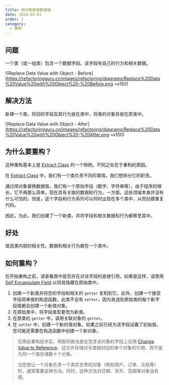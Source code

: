 ```yaml
---
title: 用对象替换数据值
date: 2024-03-01
order: 2
category:
  - 重构
---
```


## 问题

一个类（或一组类）包含一个数据字段。该字段有自己的行为和相关数据。

![Replace Data Value with Object - Before](https://refactoringguru.cn/images/refactoring/diagrams/Replace%20Data%20Value%20with%20Object%20-%20Before.png =x150)

## 解决方法

新建一个类，将旧的字段及其行为放在类中，将类的对象存放在原类中。

![Replace Data Value with Object - After](https://refactoringguru.cn/images/refactoring/diagrams/Replace%20Data%20Value%20with%20Object%20-%20After.png =x150)

## 为什么要重构？

这种重构基本上是 [Extract Class](../moving-features-between-objects/extract-class.md) 的一个特例。不同之处在于重构的原因。

在 [Extract Class](../moving-features-between-objects/extract-class.md) 中，我们有一个类负责不同的事情，我们想拆分它的职责。

通过用对象替换数据值，我们有一个原始字段（数字、字符串等），由于程序的增长，它不再那么简单，现在具有关联的数据和行为。一方面，这些领域本身并没有什么可怕的。但是，这个字段和行为系列可以同时出现在多个类中，从而创建重复代码。

因此，为此，我们创建了一个新类，并将字段和相关数据和行为都移至其中。

## 好处

提高类内部的相关性。数据和相关行为都在一个类中。

## 如何重构？

在开始重构之前，请查看类中是否存在对该字段的直接引用。如果是这样，请使用 [Self Encapsulate Field](self-encapsulate-field.md) 以将其隐藏在原始类中。

1. 创建一个新类并将您的字段和相关的 `getter` 复制到它。此外，创建一个接受字段简单值的构造函数。此类不会有 `setter`，因为发送到原始类的每个新字段值都会创建一个新值对象。
2. 在原始类中，将字段类型更改为新类。
3. 在原类的 `getter` 中，调用关联对象的 `getter`。
4. 在 `setter` 中，创建一个新的值对象。如果之前已经为该字段设置了初始值，您可能还需要在构造函数中创建一个新对象。

> 应用此重构技术后，明智的做法是在包含该对象的字段上应用 [Change Value to Reference](change-value-to-reference.md)。这允许存储对与值相对应的单个对象的引用，而不是为同一个值存储数十个对象。
>
> 当您想让一个对象负责一个真实世界的对象（例如用户、订单、文档等）时，通常需要这种方法。同时，这种方法对日期、货币、范围等对象没有用。
